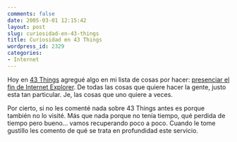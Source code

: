 ```yaml
---
comments: false
date: 2005-03-01 12:15:42
layout: post
slug: curiosidad-en-43-things
title: Curiosidad en 43 Things
wordpress_id: 2329
categories:
- Internet
---
```


Hoy en [43 Things](http://www.43things.com) agregué algo en mi lista de cosas por hacer: [presenciar el fin de Internet Explorer](http://www.43things.com/things/view/525). De todas las cosas que quiere hacer la gente, justo esta tan particular. Je, las cosas que uno quiere a veces.





Por cierto, si no les comenté nada sobre 43 Things antes es porque también no lo visité. Más que nada porque no tenía tiempo, qué perdida de tiempo pero bueno… vamos recuperando poco a poco. Cuando le tome gustillo les comento de qué se trata en profundidad este servicio.




 

